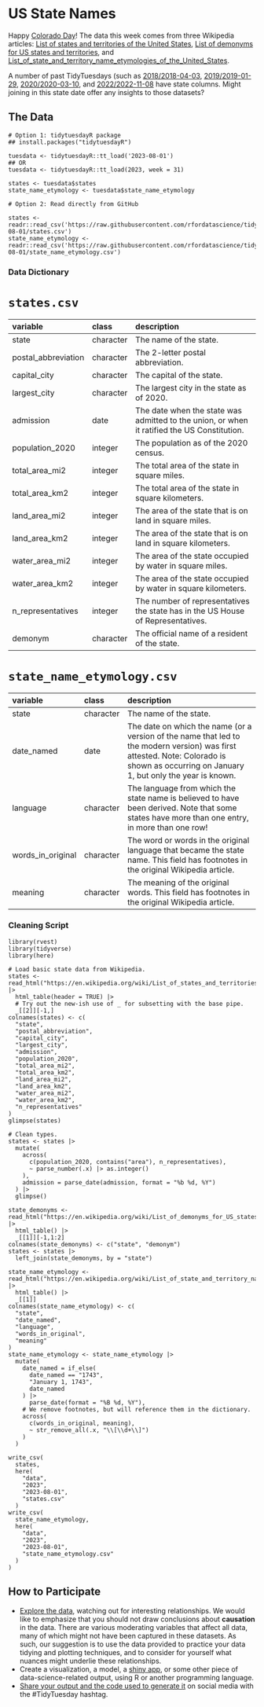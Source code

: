 # US State Names 

Happy [Colorado Day](https://www.timeanddate.com/holidays/us/colorado-day)! The data this week comes from three Wikipedia articles: [List of states and territories of the United States](https://en.wikipedia.org/wiki/List_of_states_and_territories_of_the_United_States), [List of demonyms for US states and territories](https://en.wikipedia.org/wiki/List_of_demonyms_for_US_states_and_territories), and [List_of_state_and_territory_name_etymologies_of_the_United_States](https://en.wikipedia.org/wiki/List_of_state_and_territory_name_etymologies_of_the_United_States).

A number of past TidyTuesdays (such as 
[2018/2018-04-03](https://tidytues.day/2018/2018-04-03), [2019/2019-01-29](https://tidytues.day/2019/2019-01-29), [2020/2020-03-10](https://tidytues.day/2020/2020-03-10), and [2022/2022-11-08](https://tidytues.day/2022/2022-11-08) have state columns. Might joining in this state date offer any insights to those datasets?

## The Data

```{r}
# Option 1: tidytuesdayR package 
## install.packages("tidytuesdayR")

tuesdata <- tidytuesdayR::tt_load('2023-08-01')
## OR
tuesdata <- tidytuesdayR::tt_load(2023, week = 31)

states <- tuesdata$states
state_name_etymology <- tuesdata$state_name_etymology

# Option 2: Read directly from GitHub

states <- readr::read_csv('https://raw.githubusercontent.com/rfordatascience/tidytuesday/master/data/2023/2023-08-01/states.csv')
state_name_etymology <- readr::read_csv('https://raw.githubusercontent.com/rfordatascience/tidytuesday/master/data/2023/2023-08-01/state_name_etymology.csv')
```

### Data Dictionary

# `states.csv`

|variable            |class     |description         |
|:-------------------|:---------|:-------------------|
|state               |character |The name of the state. |
|postal_abbreviation |character |The 2-letter postal abbreviation. |
|capital_city        |character |The capital of the state. |
|largest_city        |character |The largest city in the state as of 2020. |
|admission           |date      |The date when the state was admitted to the union, or when it ratified the US Constitution. |
|population_2020     |integer   |The population as of the 2020 census. |
|total_area_mi2      |integer   |The total area of the state in square miles. |
|total_area_km2      |integer   |The total area of the state in square kilometers. |
|land_area_mi2       |integer   |The area of the state that is on land in square miles. |
|land_area_km2       |integer   |The area of the state that is on land in square kilometers. |
|water_area_mi2      |integer   |The area of the state occupied by water in square miles. |
|water_area_km2      |integer   |The area of the state occupied by water in square kilometers. |
|n_representatives   |integer   |The number of representatives the state has in the US House of Representatives. |
|demonym             |character |The official name of a resident of the state. |

# `state_name_etymology.csv`

|variable          |class     |description       |
|:-----------------|:---------|:-----------------|
|state             |character |The name of the state. |
|date_named        |date      |The date on which the name (or a version of the name that led to the modern version) was first attested. Note: Colorado is shown as occurring on January 1, but only the year is known. |
|language          |character |The language from which the state name is believed to have been derived. Note that some states have more than one entry, in more than one row! |
|words_in_original |character |The word or words in the original language that became the state name. This field has footnotes in the original Wikipedia article. |
|meaning           |character |The meaning of the original words. This field has footnotes in the original Wikipedia article. |


### Cleaning Script

```
library(rvest)
library(tidyverse)
library(here)

# Load basic state data from Wikipedia.
states <- read_html("https://en.wikipedia.org/wiki/List_of_states_and_territories_of_the_United_States") |> 
  html_table(header = TRUE) |> 
  # Try out the new-ish use of _ for subsetting with the base pipe.
  _[[2]][-1,]
colnames(states) <- c(
  "state",
  "postal_abbreviation",
  "capital_city",
  "largest_city",
  "admission",
  "population_2020",
  "total_area_mi2",
  "total_area_km2",
  "land_area_mi2",
  "land_area_km2",
  "water_area_mi2",
  "water_area_km2",
  "n_representatives"
)
glimpse(states)

# Clean types.
states <- states |> 
  mutate(
    across(
      c(population_2020, contains("area"), n_representatives),
      ~ parse_number(.x) |> as.integer()
    ),
    admission = parse_date(admission, format = "%b %d, %Y")
  ) |> 
  glimpse()

state_demonyms <- read_html("https://en.wikipedia.org/wiki/List_of_demonyms_for_US_states_and_territories") |> 
  html_table() |> 
  _[[1]][-1,1:2]
colnames(state_demonyms) <- c("state", "demonym")
states <- states |> 
  left_join(state_demonyms, by = "state")

state_name_etymology <- read_html("https://en.wikipedia.org/wiki/List_of_state_and_territory_name_etymologies_of_the_United_States") |> 
  html_table() |> 
  _[[1]]
colnames(state_name_etymology) <- c(
  "state",
  "date_named",
  "language",
  "words_in_original",
  "meaning"
)
state_name_etymology <- state_name_etymology |>
  mutate(
    date_named = if_else(
      date_named == "1743",
      "January 1, 1743",
      date_named
    ) |> 
      parse_date(format = "%B %d, %Y"),
    # We remove footnotes, but will reference them in the dictionary.
    across(
      c(words_in_original, meaning),
      ~ str_remove_all(.x, "\\[\\d+\\]")
    )
  )

write_csv(
  states,
  here(
    "data",
    "2023",
    "2023-08-01",
    "states.csv"
  )
write_csv(
  state_name_etymology,
  here(
    "data",
    "2023",
    "2023-08-01",
    "state_name_etymology.csv"
  )
)
```

## How to Participate

- [Explore the data](https://r4ds.hadley.nz/), watching out for interesting relationships. We would like to emphasize that you should not draw conclusions about **causation** in the data. There are various moderating variables that affect all data, many of which might not have been captured in these datasets. As such, our suggestion is to use the data provided to practice your data tidying and plotting techniques, and to consider for yourself what nuances might underlie these relationships.
- Create a visualization, a model, a [shiny app](https://shiny.posit.co/), or some other piece of data-science-related output, using R or another programming language.
- [Share your output and the code used to generate it](../../../sharing.md) on social media with the #TidyTuesday hashtag.
